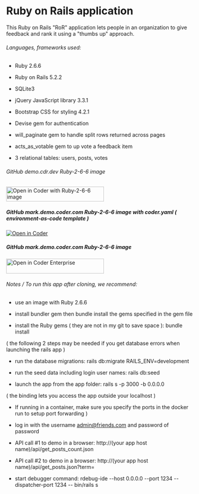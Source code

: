 # Ruby on Rails application

This Ruby on Rails "RoR" application lets people in an organization to give feedback and rank it using a "thumbs up" approach.

###### Languages, frameworks used:

* Ruby 2.6.6

* Ruby on Rails 5.2.2

* SQLite3

* jQuery JavaScript library 3.3.1

* Bootstrap CSS for styling 4.2.1

* Devise gem for authentication

* will_paginate gem to handle split rows returned across pages

* acts_as_votable gem to up vote a feedback item

* 3 relational tables: users, posts, votes

###### GitHub demo.cdr.dev Ruby-2-6-6 image
<a href="https://demo.cdr.dev/environments/git?org=5e274cb6-8ad3877561fcf4c2c4a95f3e&image=604d6a12-39ffa26caa24cf42ac78c1c1&tag=latest&service=github&repo=git@github.com:mtm20176/rubyonrails.git" target="_blank" rel="noopener noreferrer">
  <img src="https://cdn.coder.com/embed-button.svg" alt="Open in Coder with Ruby-2-6-6 image" width="263" height="40" />
</a>

##### GitHub mark.demo.coder.com Ruby-2-6-6 image with coder.yaml ( environment-as-code template )
[![Open in Coder](https://cdn.coder.com/embed-button.svg)](https://mark.demo.coder.com/wac/build?project_oauth_service=github&template_oauth_service=github&project_url=git@github.com:mtm20176/rubyonrails.git&template_url=https://github.com/mtm20176/ruby_wac&template_ref=master)

##### GitHub mark.demo.coder.com Ruby-2-6-6 image
<a href="https://mark.demo.coder.com/environments/git?org=default&image=604dfbc9-6b0c98d1c2912dd485245068&tag=latest&service=github&repo=git@github.com:mtm20176/rubyonrails.git" target="_blank" rel="noopener noreferrer">
  <img src="https://cdn.coder.com/embed-button.svg" alt="Open in Coder Enterprise" width="263" height="40" />
</a>

###### Notes / To run this app after cloning, we recommend:

* use an image with Ruby 2.6.6

* install bundler gem then bundle install the gems specified in the gem file

* install the Ruby gems ( they are not in my git to save space ): bundle install

 ( the following 2 steps may be needed if you get database errors when launching the rails app )

* run the database migrations: rails db:migrate RAILS_ENV=development

* run the seed data including login user names: rails db:seed

 * launch the app from the app folder: rails s -p 3000 -b 0.0.0.0

 ( the binding lets you access the app outside your localhost )

 * If running in a container, make sure you specify the ports in the docker run to setup port forwarding )

 * log in with the username admin@friends.com and password of password

 * API call #1 to demo in a browser: http://(your app host name)/api/get_posts_count.json

 * API call #2 to demo in a browser: http://(your app host name)/api/get_posts.json?term=

 * start debugger command: rdebug-ide --host 0.0.0.0 --port 1234 --dispatcher-port 1234 -- bin/rails s



